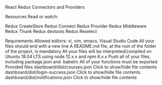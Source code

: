 React Redux Connectors and Providers

Resources Read or watch:

Redux CreateStore Redux Connect Redux Provider Redux Middleware Redux Thunk Redux devtools Redux Reselect

Requirements Allowed editors: vi, vim, emacs, Visual Studio Code All your files should end with a new line A README.md file, at the root of the folder of the project, is mandatory All your files will be interpreted/compiled on Ubuntu 18.04 LTS using node 12.x.x and npm 6.x.x Push all of your files, including package.json and .babelrc All of your functions must be exported Provided files dashboard/dist/courses.json Click to show/hide file contents dashboard/dist/login-success.json Click to show/hide file contents dashboard/dist/notifications.json Click to show/hide file contents
